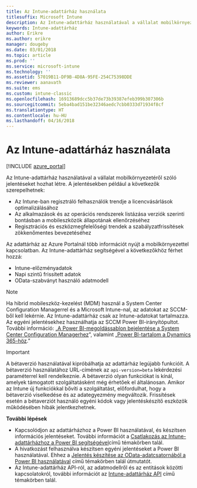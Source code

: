 ```yaml
---
title: Az Intune-adattárház használata
titlesuffix: Microsoft Intune
description: Az Intune-adattárház használatával a vállalat mobilkörnyezetéről szóló jelentéseket hozhat létre.
keywords: Intune-adattárház
author: Erikre
ms.author: erikre
manager: dougeby
ms.date: 03/01/2018
ms.topic: article
ms.prod: ''
ms.service: microsoft-intune
ms.technology: ''
ms.assetid: 57019B11-DF9B-4D8A-95FE-254C75398DDE
ms.reviewer: aanavath
ms.suite: ems
ms.custom: intune-classic
ms.openlocfilehash: 16913689dcc5b37de73b39387efeb399b307306b
ms.sourcegitcommit: 5eba4bad151be32346aedc7cbb0333d71934f8cf
ms.translationtype: HT
ms.contentlocale: hu-HU
ms.lasthandoff: 04/16/2018
---
```

# <a name="use-the-intune-data-warehouse"></a>Az Intune-adattárház használata

[!INCLUDE [azure_portal](./includes/azure_portal.md)]

Az Intune-adattárház használatával a vállalat mobilkörnyezetéről szóló jelentéseket hozhat létre. A jelentésekben például a következők szerepelhetnek:
-   Az Intune-ban regisztráló felhasználók trendje a licencvásárlások optimalizálásához
-   Az alkalmazások és az operációs rendszerek listázása verziók szerinti bontásban a mobileszközök állapotának ellenőrzéséhez
-   Regisztrációs és eszközmegfelelőségi trendek a szabályzatfrissítések zökkenőmentes bevezetéséhez

Az adattárház az Azure Portalnál több információt nyújt a mobilkörnyezettel kapcsolatban. Az Intune-adattárház segítségével a következőkhöz férhet hozzá:

  -  Intune-előzményadatok
  -  Napi szintű frissített adatok
  -  OData-szabványt használó adatmodell

> [!Note]
> Ha hibrid mobileszköz-kezelést (MDM) használ a System Center Configuration Managerrel és a Microsoft Intune-nal, az adatokat az SCCM-ből kell lekérnie. Az Intune-adattárház csak az Intune-adatokat tartalmazza. Az egyéni jelentésekhez használhatja az SCCM Power BI-irányítópultot. További információ: „[A Power BI-megoldássablon bejelentése a System Center Configuration Managerhez]( https://powerbi.microsoft.com/blog/sccm-solution-template)”, valamint „[Power BI-tartalom a Dynamics 365-höz](https://docs.microsoft.com/dynamics365/unified-operations/dev-itpro/analytics/power-bi-home-page).”


> [!Important]  
> A bétaverzió használatával kipróbálhatja az adattárház legújabb funkcióit. A bétaverzió használatához URL-címének az `api-version=beta` lekérdezési paraméterrel kell rendelkeznie. A bétaverzió olyan funkciókat is kínál, amelyek támogatott szolgáltatásként még érhetőek el általánosan. Amikor az Intune új funkciókkal bővíti a szolgáltatást, előfordulhat, hogy a bétaverzió viselkedése és az adategyezmény megváltozik. Frissítések esetén a bétaverziót használó egyéni kódok vagy jelentéskészítő eszközök működésében hibák jelentkezhetnek.

**További lépések**

- Kapcsolódjon az adattárházhoz a Power BI használatával, és készítsen információs jelentéseket. További információt a [Csatlakozás az Intune-adattárházhoz a Power BI segítségével](reports-proc-get-a-link-powerbi.md)című témakörben talál.
- A hivatkozást felhasználva készítsen egyéni jelentéseket a Power BI használatával. Ehhez a [Jelentés készítése az OData-adatcsatornából a Power BI használatával](reports-proc-create-with-odata.md) című témakörben talál útmutatót.
- Az Intune-adattárház API-ról, az adatmodellről és az entitások közötti kapcsolatokról, <!-- , and an example of creating a custom client to retrieve data,--> további információt az [Intune-adattárház API](reports-nav-intune-data-warehouse.md) című témakörben talál.